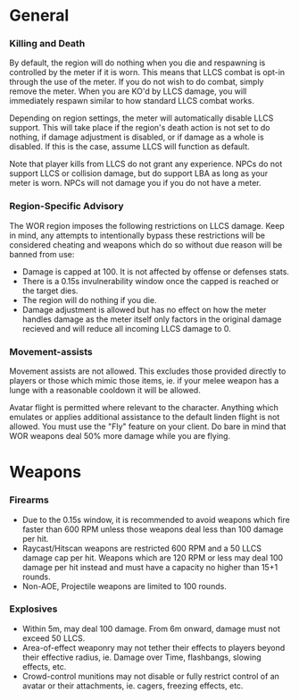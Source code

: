 # General
### Killing and Death
By default, the region will do nothing when you die and respawning is controlled by the meter if it is worn. This means that LLCS combat is opt-in through the use of the meter. If you do not wish to do combat, simply remove the meter. When you are KO'd by LLCS damage, you will immediately respawn similar to how standard LLCS combat works.

Depending on region settings, the meter will automatically disable LLCS support. This will take place if the region's death action is not set to do nothing, if damage adjustment is disabled, or if damage as a whole is disabled. If this is the case, assume LLCS will function as default.

Note that player kills from LLCS do not grant any experience. NPCs do not support LLCS or collision damage, but do support LBA as long as your meter is worn. NPCs will not damage you if you do not have a meter.

### Region-Specific Advisory
The WOR region imposes the following restrictions on LLCS damage. Keep in mind, any attempts to intentionally bypass these restrictions will be considered cheating and weapons which do so without due reason will be banned from use:
- Damage is capped at 100. It is not affected by offense or defenses stats.
- There is a 0.15s invulnerability window once the capped is reached or the target dies.
- The region will do nothing if you die.
- Damage adjustment is allowed but has no effect on how the meter handles damage as the meter itself only factors in the original damage recieved and will reduce all incoming LLCS damage to 0.

### Movement-assists
Movement assists are not allowed. This excludes those provided directly to players or those which mimic those items, ie. if your melee weapon has a lunge with a reasonable cooldown it will be allowed.

Avatar flight is permitted where relevant to the character. Anything which emulates or applies additional assistance to the default linden flight is not allowed. You must use the "Fly" feature on your client. Do bare in mind that WOR weapons deal 50% more damage while you are flying.

# Weapons
### Firearms
- Due to the 0.15s window, it is recommended to avoid weapons which fire faster than 600 RPM unless those weapons deal less than 100 damage per hit.
- Raycast/Hitscan weapons are restricted 600 RPM and a 50 LLCS damage cap per hit. Weapons which are 120 RPM or less may deal 100 damage per hit instead and must have a capacity no higher than 15+1 rounds.
- Non-AOE, Projectile weapons are limited to 100 rounds.

### Explosives
- Within 5m, may deal 100 damage. From 6m onward, damage must not exceed 50 LLCS.
- Area-of-effect weaponry may not tether their effects to players beyond their effective radius, ie. Damage over Time, flashbangs, slowing effects, etc.
- Crowd-control munitions may not disable or fully restrict control of an avatar or their attachments, ie. cagers, freezing effects, etc.
